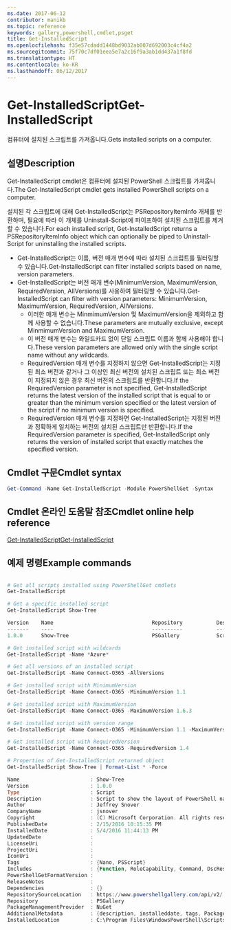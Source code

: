 ```yaml
---
ms.date: 2017-06-12
contributor: manikb
ms.topic: reference
keywords: gallery,powershell,cmdlet,psget
title: Get-InstalledScript
ms.openlocfilehash: f35e57cdadd1448bd9032ab007d692003c4cf4a2
ms.sourcegitcommit: 75f70c7df01eea5e7a2c16f9a3ab1dd437a1f8fd
ms.translationtype: HT
ms.contentlocale: ko-KR
ms.lasthandoff: 06/12/2017
---
```

# <a name="get-installedscript"></a><span data-ttu-id="bf51f-103">Get-InstalledScript</span><span class="sxs-lookup"><span data-stu-id="bf51f-103">Get-InstalledScript</span></span>

<span data-ttu-id="bf51f-104">컴퓨터에 설치된 스크립트를 가져옵니다.</span><span class="sxs-lookup"><span data-stu-id="bf51f-104">Gets installed scripts on a computer.</span></span>

## <a name="description"></a><span data-ttu-id="bf51f-105">설명</span><span class="sxs-lookup"><span data-stu-id="bf51f-105">Description</span></span>

<span data-ttu-id="bf51f-106">Get-InstalledScript cmdlet은 컴퓨터에 설치된 PowerShell 스크립트를 가져옵니다.</span><span class="sxs-lookup"><span data-stu-id="bf51f-106">The Get-InstalledScript cmdlet gets installed PowerShell scripts on a computer.</span></span>

<span data-ttu-id="bf51f-107">설치된 각 스크립트에 대해 Get-InstalledScript는 PSRepositoryItemInfo 개체를 반환하며, 필요에 따라 이 개체를 Uninstall-Script에 파이프하여 설치된 스크립트를 제거할 수 있습니다.</span><span class="sxs-lookup"><span data-stu-id="bf51f-107">For each installed script, Get-InstalledScript returns a PSRepositoryItemInfo object which can optionally be piped to Uninstall-Script for uninstalling the installed scripts.</span></span>

- <span data-ttu-id="bf51f-108">Get-InstalledScript는 이름, 버전 매개 변수에 따라 설치된 스크립트를 필터링할 수 있습니다.</span><span class="sxs-lookup"><span data-stu-id="bf51f-108">Get-InstalledScript can filter installed scripts based on name, version parameters.</span></span>
- <span data-ttu-id="bf51f-109">Get-InstalledScript는 버전 매개 변수(MinimumVersion, MaximumVersion, RequiredVersion, AllVersions)를 사용하여 필터링할 수 있습니다.</span><span class="sxs-lookup"><span data-stu-id="bf51f-109">Get-InstalledScript can filter with version parameters: MinimumVersion, MaximumVersion, RequiredVersion, AllVersions.</span></span>
  - <span data-ttu-id="bf51f-110">이러한 매개 변수는 MinmimumVersion 및 MaximumVersion을 제외하고 함께 사용할 수 없습니다.</span><span class="sxs-lookup"><span data-stu-id="bf51f-110">These parameters are mutually exclusive, except MinmimumVersion and MaximumVersion.</span></span>
  - <span data-ttu-id="bf51f-111">이 버전 매개 변수는 와일드카드 없이 단일 스크립트 이름과 함께 사용해야 합니다.</span><span class="sxs-lookup"><span data-stu-id="bf51f-111">These version parameters are allowed only with the single script name without any wildcards.</span></span>
  - <span data-ttu-id="bf51f-112">RequiredVersion 매개 변수를 지정하지 않으면 Get-InstalledScript는 지정된 최소 버전과 같거나 그 이상인 최신 버전의 설치된 스크립트 또는 최소 버전이 지정되지 않은 경우 최신 버전의 스크립트를 반환합니다.</span><span class="sxs-lookup"><span data-stu-id="bf51f-112">If the RequiredVersion parameter is not specified, Get-InstalledScript returns the latest version of the installed script that is equal to or greater than the minimum version specified or the latest version of the script if no minimum version is specified.</span></span> 
  - <span data-ttu-id="bf51f-113">RequiredVersion 매개 변수를 지정하면 Get-InstalledScript는 지정된 버전과 정확하게 일치하는 버전의 설치된 스크립트만 반환합니다.</span><span class="sxs-lookup"><span data-stu-id="bf51f-113">If the RequiredVersion parameter is specified, Get-InstalledScript only returns the version of installed script that exactly matches the specified version.</span></span>

## <a name="cmdlet-syntax"></a><span data-ttu-id="bf51f-114">Cmdlet 구문</span><span class="sxs-lookup"><span data-stu-id="bf51f-114">Cmdlet syntax</span></span>

```powershell
Get-Command -Name Get-InstalledScript -Module PowerShellGet -Syntax
```

## <a name="cmdlet-online-help-reference"></a><span data-ttu-id="bf51f-115">Cmdlet 온라인 도움말 참조</span><span class="sxs-lookup"><span data-stu-id="bf51f-115">Cmdlet online help reference</span></span>

[<span data-ttu-id="bf51f-116">Get-InstalledScript</span><span class="sxs-lookup"><span data-stu-id="bf51f-116">Get-InstalledScript</span></span>](http://go.microsoft.com/fwlink/?LinkId=619790)

## <a name="example-commands"></a><span data-ttu-id="bf51f-117">예제 명령</span><span class="sxs-lookup"><span data-stu-id="bf51f-117">Example commands</span></span>

```powershell

# Get all scripts installed using PowerShellGet cmdlets
Get-InstalledScript

# Get a specific installed script
Get-InstalledScript Show-Tree

Version    Name                                Repository           Description
-------    ----                                ----------           -----------
1.0.0      Show-Tree                           PSGallery            Script to show the layout of PowerShell namespaces (Tr...

# Get installed script with wildcards
Get-InstalledScript -Name *Azure*

# Get all versions of an installed script
Get-InstalledScript -Name Connect-O365 -AllVersions

# Get installed script with MinimumVersion
Get-InstalledScript -Name Connect-O365 -MinimumVersion 1.1

# Get installed script with MaximumVersion
Get-InstalledScript -Name Connect-O365 -MaximumVersion 1.6.3

# Get installed script with version range
Get-InstalledScript -Name Connect-O365 -MinimumVersion 1.1 -MaximumVersion 1.6.3

# Get installed script with RequiredVersion
Get-InstalledScript -Name Connect-O365 -RequiredVersion 1.4

# Properties of Get-InstalledScript returned object
Get-InstalledScript Show-Tree | Format-List * -Force

Name                       : Show-Tree
Version                    : 1.0.0
Type                       : Script
Description                : Script to show the layout of PowerShell namespaces (Trees) using ASCII
Author                     : Jeffrey Snover
CompanyName                : jsnover
Copyright                  : (C) Microsoft Corporation. All rights reserved.
PublishedDate              : 2/15/2016 10:15:35 PM
InstalledDate              : 5/4/2016 11:44:13 PM
UpdatedDate                :
LicenseUri                 :
ProjectUri                 :
IconUri                    :
Tags                       : {Nano, PSScript}
Includes                   : {Function, RoleCapability, Command, DscResource...}
PowerShellGetFormatVersion :
ReleaseNotes               :
Dependencies               : {}
RepositorySourceLocation   : https://www.powershellgallery.com/api/v2/
Repository                 : PSGallery
PackageManagementProvider  : NuGet
AdditionalMetadata         : {description, installeddate, tags, PackageManagementProvider...}
InstalledLocation          : C:\Program Files\WindowsPowerShell\Scripts


```

